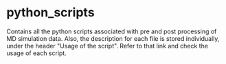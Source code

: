 # python_scripts
Contains all the python scripts associated with pre and post processing of MD simulation data.
Also, the description for each file is stored individually, under the header "Usage of the script". Refer to that link and check the usage of each script.
